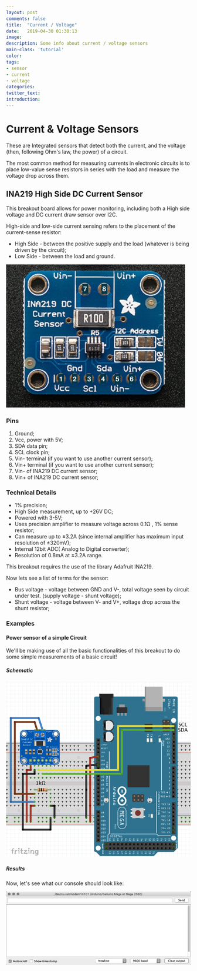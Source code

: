 ```yaml
---
layout: post
comments: false
title:  "Current / Voltage"
date:   2019-04-30 01:30:13
image: 
description: Some info about current / voltage sensors
main-class: 'tutorial'
color:
tags:
- sensor
- current
- voltage
categories:
twitter_text:
introduction:
---
```




# Current & Voltage Sensors

These are Integrated sensors that detect both the current, and the voltage (then, following Ohm's law, the power) of a circuit.

The most common method for measuring currents in electronic circuits is to place low-value sense resistors in series with the load and measure the voltage drop across them.

## INA219 High Side DC Current Sensor

This breakout board allows for power monitoring, including both a High side voltage and DC current draw sensor over I2C.

High-side and low-side current sensing refers to the placement of the current-sense resistor:
* High Side - between the positive supply and the load (whatever is being driven by the circuit);
* Low Side - between the load and ground.

![](/assets/img/posts/current_voltage_1.png)

### Pins
1. Ground;
2. Vcc, power with 5V;
3. SDA data pin;
4. SCL clock pin;
5. Vin- terminal (if you want to use another current sensor);
6. Vin+ terminal (if you want to use another current sensor);
7. Vin- of INA219 DC current sensor;
8. Vin+ of INA219 DC current sensor;

### Technical Details
* 1% precision;
* High Side measurement, up to +26V DC;
* Powered with 3-5V;
* Uses precision amplifier to measure voltage across 0.1Ω , 1% sense resistor;
* Can measure up to ±3.2A (since internal amplifier has maximum input resolution of ±320mV);
* Internal 12bit ADC( Analog to Digital converter);
* Resolution  of 0.8mA at ±3.2A range.

This breakout requires the use of the library Adafruit INA219.

Now lets see a list of terms for the sensor:
* Bus voltage - voltage between GND and V-, total voltage seen by circuit under test. (supply voltage - shunt voltage);
* Shunt voltage - voltage between V- and V+, voltage drop across the shunt resistor;

### Examples

#### Power sensor of a simple Circuit
We'll be making use of all the basic functionalities of this breakout to do some simple measurements of a basic circuit!

##### Schematic

![](/assets/img/posts/current_voltage_2.png)

##### Results
Now, let's see what our console should look like:

![](/assets/img/posts/current_voltage_1.gif)
